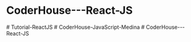 # CoderHouse---React-JS
#   T u t o r i a l - R e a c t J S  
 #   C o d e r H o u s e - J a v a S c r i p t - M e d i n a  
 # CoderHouse---React-JS
